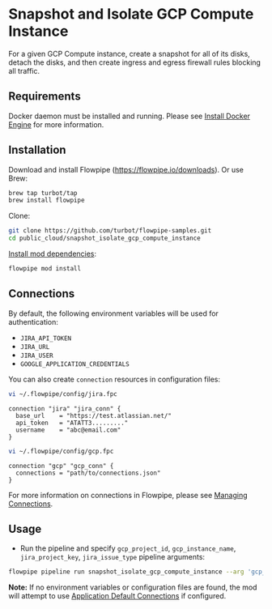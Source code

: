 # Snapshot and Isolate GCP Compute Instance

For a given GCP Compute instance, create a snapshot for all of its disks, detach the disks, and then create ingress and egress firewall rules blocking all traffic.

## Requirements

Docker daemon must be installed and running. Please see [Install Docker Engine](https://docs.docker.com/engine/install/) for more information.

## Installation

Download and install Flowpipe (https://flowpipe.io/downloads). Or use Brew:

```sh
brew tap turbot/tap
brew install flowpipe
```

Clone:

```sh
git clone https://github.com/turbot/flowpipe-samples.git
cd public_cloud/snapshot_isolate_gcp_compute_instance
```

[Install mod dependencies](https://flowpipe.io/docs/build/mod-dependencies#mod-dependencies):

```sh
flowpipe mod install
```

## Connections

By default, the following environment variables will be used for authentication:


- `JIRA_API_TOKEN`
- `JIRA_URL`
- `JIRA_USER`
- `GOOGLE_APPLICATION_CREDENTIALS`

You can also create `connection` resources in configuration files:

```sh
vi ~/.flowpipe/config/jira.fpc
```

```hcl
connection "jira" "jira_conn" {
  base_url    = "https://test.atlassian.net/"
  api_token   = "ATATT3........."
  username    = "abc@email.com"
}
```

```sh
vi ~/.flowpipe/config/gcp.fpc
```

```hcl
connection "gcp" "gcp_conn" {
  connections = "path/to/connections.json"
}
```

For more information on connections in Flowpipe, please see [Managing Connections](https://flowpipe.io/docs/run/connections).

## Usage

- Run the pipeline and specify `gcp_project_id`, `gcp_instance_name`, `jira_project_key`, `jira_issue_type` pipeline arguments: 

```sh
flowpipe pipeline run snapshot_isolate_gcp_compute_instance --arg 'gcp_instance_name=flowpipe-test' --arg 'gcp_project_id=parker-aaa' --arg 'jira_project_key=SBT' --arg 'jira_issue_type=Task'
```

**Note:** If no environment variables or configuration files are found, the mod will attempt to use [Application Default Connections](https://cloud.google.com/docs/authentication/provide-connections-adc) if configured.